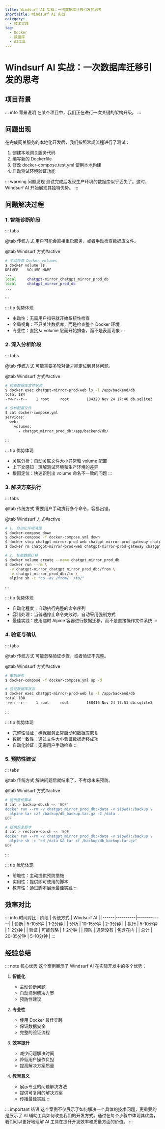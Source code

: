 ```yaml
---
title: Windsurf AI 实战：一次数据库迁移引发的思考
shortTitle: Windsurf AI 实战
category:
  - 技术实践
tag:
  - Docker
  - 数据库
  - AI工具
---
```


# Windsurf AI 实战：一次数据库迁移引发的思考

## 项目背景

::: info 背景说明
在某个项目中，我们正在进行一次关键的架构升级。
:::

## 问题出现

在完成网关服务的本地化开发后，我们按照常规流程进行了测试：

1. 创建本地网关服务代码
2. 编写新的 Dockerfile
3. 修改 docker-compose.test.yml 使用本地构建
4. 启动测试环境验证功能

::: warning 问题发现
测试完成后发现生产环境的数据库似乎丢失了。这时，Windsurf AI 开始展现其独特优势。
:::

## 问题解决过程

### 1. 智能诊断阶段

::: tabs

@tab 传统方式
用户可能会直接重启服务，或者手动检查数据库文件。

@tab Windsurf 方式#active
```bash
# 主动检查 Docker volumes
$ docker volume ls
DRIVER    VOLUME NAME
...
local     chatgpt-mirror_chatgpt_mirror_prod_db
local     chatgpt_mirror_prod_db
...
```

:::

::: tip 优势体现
- 主动性：无需用户指导就开始系统性检查
- 全局视角：不只关注数据库，而是检查整个 Docker 环境
- 专业性：直接从 volume 层面开始排查，而不是表面现象
:::

### 2. 深入分析阶段

::: tabs

@tab 传统方式
可能需要多轮对话才能定位到具体问题。

@tab Windsurf 方式#active
```bash
# 检查数据库文件状态
$ docker exec chatgpt-mirror-prod-web ls -l /app/backend/db
total 184
-rw-r--r--    1 root     root        184320 Nov 24 17:46 db.sqlite3

# 分析配置文件
$ cat docker-compose.yml
services:
  web:
    volumes:
      - chatgpt_mirror_prod_db:/app/backend/db/
```
:::

::: tip 优势体现
- 关联分析：自动关联文件大小异常和 volume 配置
- 上下文感知：理解测试环境和生产环境的差异
- 根因定位：快速识别出 volume 命名不一致的问题
:::

### 3. 解决方案执行

::: tabs

@tab 传统方式
需要用户手动执行多个命令，容易出错。

@tab Windsurf 方式#active
```bash
# 1. 自动化环境清理
$ docker-compose down
$ docker-compose -f docker-compose.yml down
$ docker stop chatgpt-mirror-prod-web chatgpt-mirror-prod-gateway chatgpt-mirror-prod-redis
$ docker rm chatgpt-mirror-prod-web chatgpt-mirror-prod-gateway chatgpt-mirror-prod-redis

# 2. 智能数据迁移
$ docker volume create --name chatgpt_mirror_prod_db
$ docker run --rm \
  -v chatgpt-mirror_chatgpt_mirror_prod_db:/from \
  -v chatgpt_mirror_prod_db:/to \
  alpine sh -c "cp -av /from/. /to/"
```
:::

::: tip 优势体现
- 自动化程度：自动执行完整的命令序列
- 容错处理：当普通停止命令失败时，自动采用强制方式
- 最佳实践：使用临时 Alpine 容器进行数据迁移，而不是直接操作文件系统
:::

### 4. 验证与确认

::: tabs

@tab 传统方式
可能忽略验证步骤，或者验证不完整。

@tab Windsurf 方式#active
```bash
# 重启服务
$ docker-compose -f docker-compose.yml up -d

# 验证数据库状态
$ docker exec chatgpt-mirror-prod-web ls -l /app/backend/db
total 188
-rw-r--r--    1 root     root        188416 Nov 24 17:51 db.sqlite3
```
:::

::: tip 优势体现
- 完整性验证：确保服务正常启动和数据库恢复
- 数据一致性：通过文件大小验证数据迁移成功
- 自动化验证：无需用户手动检查
:::

### 5. 预防性建议

::: tabs

@tab 传统方式
解决问题后就结束了，不考虑未来预防。

@tab Windsurf 方式#active
```bash
# 提供备份脚本
$ cat > backup-db.sh << 'EOF'
docker run --rm -v chatgpt_mirror_prod_db:/data -v $(pwd):/backup \
  alpine tar czf /backup/db_backup.tar.gz -C /data .
EOF

# 提供恢复脚本
$ cat > restore-db.sh << 'EOF'
docker run --rm -v chatgpt_mirror_prod_db:/data -v $(pwd):/backup \
  alpine sh -c "cd /data && tar xf /backup/db_backup.tar.gz"
EOF
```
:::

::: tip 优势体现
- 前瞻性：主动提供预防措施
- 实用性：提供即可使用的脚本
- 教育性：通过脚本展示最佳实践
:::

## 效率对比

::: info 时间对比
| 阶段 | 传统方式 | Windsurf AI |
|------|----------|-------------|
| 诊断 | 5-10分钟 | 1-2分钟 |
| 分析 | 10-15分钟 | 2-3分钟 |
| 执行 | 5-10分钟 | 1-2分钟 |
| 验证 | 可能忽略 | 1-2分钟 |
| 预防 | 通常没有 | 包含在内 |
| 总计 | 20-35分钟 | 5-10分钟 |
:::

## 经验总结

::: note 核心优势
这个案例展示了 Windsurf AI 在实际开发中的多个优势：

1. **智能化** <Badge text="AI" type="info"/>
   - 主动诊断问题
   - 自动规划解决方案
   - 预防性建议

2. **专业性** <Badge text="Best Practice" type="tip"/>
   - 使用 Docker 最佳实践
   - 保证数据安全
   - 完整的验证流程

3. **效率提升** <Badge text="Efficiency" type="warning"/>
   - 减少问题解决时间
   - 降低用户操作负担
   - 提高解决方案质量

4. **教育意义** <Badge text="Learning" type="note"/>
   - 展示专业的问题解决方法
   - 提供可复用的解决方案
   - 传播最佳实践
:::

::: important 结语
这个案例不仅展示了如何解决一个具体的技术问题，更重要的是展示了 AI 辅助工具如何改变我们的开发方式。通过在每个步骤中体现其优势，我们可以更好地理解 AI 工具在提升开发效率和质量方面的价值。
:::

